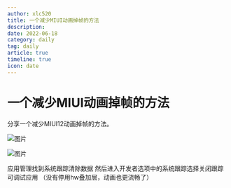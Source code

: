 ```yaml
---
author: xlc520
title: 一个减少MIUI动画掉帧的方法
description: 
date: 2022-06-18
category: daily
tag: daily
article: true
timeline: true
icon: date
---
```


# 一个减少MIUI动画掉帧的方法

分享一个减少MIUI12动画掉帧的方法。

![图片](https://static.xlc520.ml/blogImage/640-16542238760163.jpeg)

![图片](https://static.xlc520.ml/blogImage/640-16542238760162.jpeg)

应用管理找到系统跟踪清除数据
然后进入开发者选项中的系统跟踪选择关闭跟踪可调试应用
（没有停用hw叠加层，动画也更流畅了）